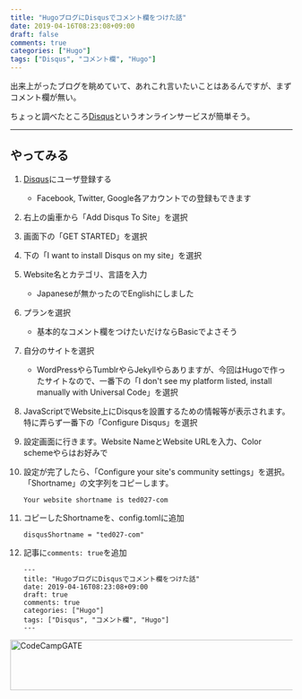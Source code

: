 ```yaml
---
title: "HugoブログにDisqusでコメント欄をつけた話"
date: 2019-04-16T08:23:08+09:00
draft: false
comments: true
categories: ["Hugo"]
tags: ["Disqus", "コメント欄", "Hugo"]
---
```


出来上がったブログを眺めていて、あれこれ言いたいことはあるんですが、まずコメント欄が無い。

ちょっと調べたところ[Disqus](https://help.disqus.com/)というオンラインサービスが簡単そう。

 <!--more-->

___

## やってみる

1. [Disqus](https://help.disqus.com/)にユーザ登録する
    - Facebook, Twitter, Google各アカウントでの登録もできます

2. 右上の歯車から「Add Disqus To Site」を選択

3. 画面下の「GET STARTED」を選択

4. 下の「I want to install Disqus on my site」を選択

5. Website名とカテゴリ、言語を入力
    - Japaneseが無かったのでEnglishにしました

6. プランを選択
    - 基本的なコメント欄をつけたいだけならBasicでよさそう

7. 自分のサイトを選択
    - WordPressやらTumblrやらJekyllやらありますが、今回はHugoで作ったサイトなので、一番下の「I don't see my platform listed, install manually with Universal Code」を選択

8. JavaScriptでWebsite上にDisqusを設置するための情報等が表示されます。特に弄らず一番下の「Configure Disqus」を選択

9. 設定画面に行きます。Website NameとWebsite URLを入力、Color schemeやらはお好みで

10. 設定が完了したら、「Configure your site's community settings」を選択。「Shortname」の文字列をコピーします。

    ```
    Your website shortname is ted027-com
    ```

11. コピーしたShortnameを、config.tomlに追加

    ```
    disqusShortname = "ted027-com"
    ```

12. 記事に`comments: true`を追加

    ```
    ---
    title: "HugoブログにDisqusでコメント欄をつけた話"
    date: 2019-04-16T08:23:08+09:00
    draft: true
    comments: true
    categories: ["Hugo"]
    tags: ["Disqus", "コメント欄", "Hugo"]
    ---
    ```

<a href="https://t.afi-b.com/visit.php?guid=ON&a=99886h-W336947J&p=J690746r" target="_blank" rel="nofollow"><img src="https://www.afi-b.com/upload_image/9886-1534983315-3.jpg" width="728" height="90" style="border:none;" alt="CodeCampGATE" /></a><img src="https://t.afi-b.com/lead/99886h/J690746r/W336947J" width="1" height="1" style="border:none;" />
